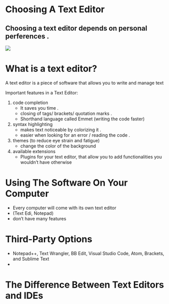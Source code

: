 # Choosing A Text Editor

## Choosing a text editor depends on personal perferences . 

![](https://apprecs.org/gp/images/app-icons/300/10/com.JellyBeanUser.apk.app.editor.jpg) 

# What is a text editor?

<p> A text editor is a piece of software that
allows you to write and manage text </p>

Important features in a Text Editor:

1. code completion
   * It saves you time .
   * closing of tags/ brackets/ quotation marks . 
   * Shorthand language called Emmet (writing the code faster)
2. syntax highlighting
   * makes text noticeable by colorizing it .
   * easier when looking for an error / reading the code .
3. themes (to reduce eye strain and fatigue)
    * change the color of the background 
5. available extensions 
   * Plugins for your text editor, that allow you to add functionalities
you wouldn’t have otherwise



# Using The Software On Your Computer 

* Every computer will come with its own text editor 
* (Text Edi, Notepad)
* don’t have many features

# Third-Party Options

* Notepad++, Text Wrangler, BB Edit, Visual Studio Code, Atom, Brackets, and Sublime Text
* 


# The Difference Between Text Editors and IDEs